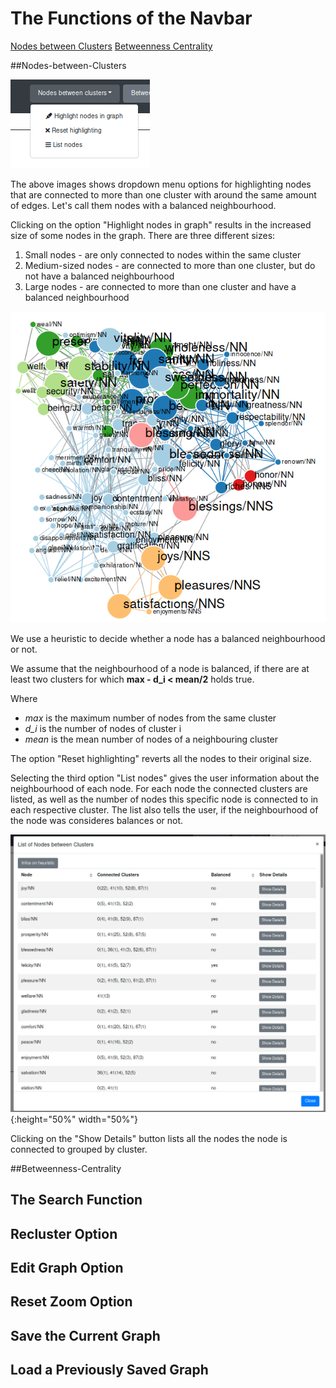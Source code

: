 # The Functions of the Navbar

[Nodes between Clusters](##Nodes-between-Clusters)
[Betweenness Centrality](##Betweenness-Centrality)


##Nodes-between-Clusters

![Dropdown Menu for Nodes Between Clusters](./images/dropdown_nodes_between_clusters.png "Dropdown menu for showing nodes between clusters")

The above images shows dropdown menu options for highlighting nodes that are connected to more than one cluster with around the same amount of edges. Let's call them nodes with a balanced neighbourhood.

Clicking on the option "Highlight nodes in graph" results in the increased size of some nodes in the graph. There are three different sizes:

1. Small nodes - are only connected to nodes within the same cluster
2. Medium-sized nodes - are connected to more than one cluster, but do not have a balanced neighbourhood
3. Large nodes - are connected to more than one cluster and have a balanced neighbourhood

![Highlighted Nodes Between Clusters](./images/graph_highlighting_balanced_neighbourhood.png "Highlighted nodes between clusters")

We use a heuristic to decide whether a node has a balanced neighbourhood or not.

We assume that the neighbourhood of a node is balanced, if there are at least two clusters for which
**max - d_i < mean/2** holds true.

Where

* *max* is the maximum number of nodes from the same cluster
* *d_i* is the number of nodes of cluster i
* *mean* is the mean number of nodes of a neighbouring cluster

The option "Reset highlighting" reverts all the nodes to their original size.

Selecting the third option "List nodes" gives the user information about the neighbourhood of each node. For each node the connected clusters are listed, as well as the number of nodes this specific node is connected to in each respective cluster. The list also tells the user, if the neighbourhood of the node was consideres balances or not. 

![List Nodes Between Clusters](./images/list_balanced_nodes.png ){:height="50%" width="50%"}

Clicking on the "Show Details" button lists all the nodes the node is connected to grouped by cluster.


##Betweenness-Centrality

## The Search Function

## Recluster Option

## Edit Graph Option

## Reset Zoom Option

## Save the Current Graph

## Load a Previously Saved Graph 